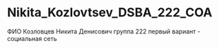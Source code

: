# Nikita_Kozlovtsev_DSBA_222_COA
ФИО Козловцев Никита Денисович 
группа 222
первый вариант - социальная сеть
